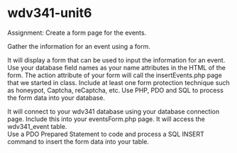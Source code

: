 # wdv341-unit6
Assignment: Create a form page for the events.  

Gather the information for an event using a form.

It will display a form that can be used to input the information for an event.
Use your database field names as your name attributes in the HTML of the form. 
The action attribute of your form will call the insertEvents.php page that we started in class.
Include at least one form protection technique such as honeypot, Captcha, reCaptcha, etc.
Use PHP, PDO and SQL to process the form data into your database. 

It will connect to your wdv341 database using your database connection page. 
Include this into your eventsForm.php page.
It will access the wdv341_event table.  
Use a PDO Prepared Statement to code and process a SQL INSERT command to insert the form data into your table. 
